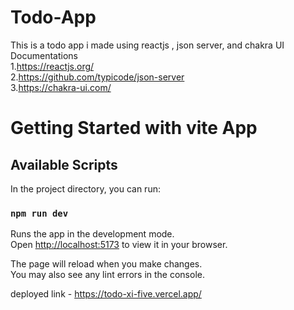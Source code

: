 # Todo-App
This is a todo app i made using reactjs , json server, and chakra UI\
Documentations\
1.https://reactjs.org/ \
2.https://github.com/typicode/json-server \
3.https://chakra-ui.com/ 

# Getting Started with vite App

## Available Scripts

In the project directory, you can run:

### `npm run dev`

Runs the app in the development mode.\
Open [http://localhost:5173](http://localhost:5173) to view it in your browser.

The page will reload when you make changes.\
You may also see any lint errors in the console.

deployed link - https://todo-xi-five.vercel.app/ 
